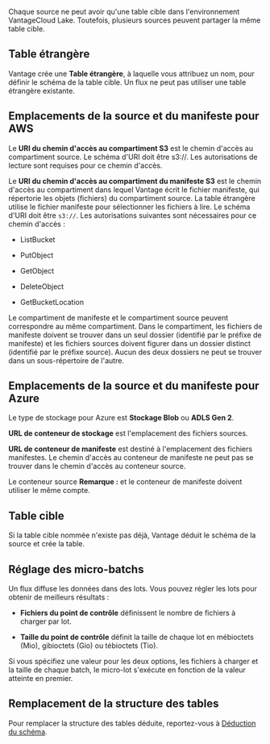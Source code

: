 Chaque source ne peut avoir qu'une table cible dans l'environnement VantageCloud Lake. Toutefois, plusieurs sources peuvent partager la même table cible.

Table étrangère
---------------

Vantage crée une **Table étrangère**, à laquelle vous attribuez un nom, pour définir le schéma de la table cible. Un flux ne peut pas utiliser une table étrangère existante.

Emplacements de la source et du manifeste pour AWS
--------------------------------------------------

Le **URI du chemin d'accès au compartiment S3** est le chemin d'accès au compartiment source. Le schéma d'URI doit être s3://. Les autorisations de lecture sont requises pour ce chemin d'accès.

Le **URI du chemin d'accès au compartiment du manifeste S3** est le chemin d'accès au compartiment dans lequel Vantage écrit le fichier manifeste, qui répertorie les objets (fichiers) du compartiment source. La table étrangère utilise le fichier manifeste pour sélectionner les fichiers à lire. Le schéma d'URI doit être `s3://`. Les autorisations suivantes sont nécessaires pour ce chemin d'accès :

-   ListBucket

-   PutObject

-   GetObject

-   DeleteObject

-   GetBucketLocation

Le compartiment de manifeste et le compartiment source peuvent correspondre au même compartiment. Dans le compartiment, les fichiers de manifeste doivent se trouver dans un seul dossier (identifié par le préfixe de manifeste) et les fichiers sources doivent figurer dans un dossier distinct (identifié par le préfixe source). Aucun des deux dossiers ne peut se trouver dans un sous-répertoire de l'autre.

Emplacements de la source et du manifeste pour Azure
----------------------------------------------------

Le type de stockage pour Azure est **Stockage Blob** ou **ADLS Gen 2**.

**URL de conteneur de stockage** est l'emplacement des fichiers sources.

**URL de conteneur de manifeste** est destiné à l'emplacement des fichiers manifestes. Le chemin d'accès au conteneur de manifeste ne peut pas se trouver dans le chemin d'accès au conteneur source.

Le conteneur source **Remarque :** et le conteneur de manifeste doivent utiliser le même compte.

Table cible
-----------

Si la table cible nommée n'existe pas déjà, Vantage déduit le schéma de la source et crée la table.

Réglage des micro-batchs
------------------------

Un flux diffuse les données dans des lots. Vous pouvez régler les lots pour obtenir de meilleurs résultats :

-   **Fichiers du point de contrôle** définissent le nombre de fichiers à charger par lot.

-   **Taille du point de contrôle** définit la taille de chaque lot en mébioctets (Mio), gibioctets (Gio) ou tébioctets (Tio).

Si vous spécifiez une valeur pour les deux options, les fichiers à charger et la taille de chaque batch, le micro-lot s'exécute en fonction de la valeur atteinte en premier.

Remplacement de la structure des tables
---------------------------------------

Pour remplacer la structure des tables déduite, reportez-vous à [Déduction du schéma](https://docs.teradata.com/access/sources/dita/topic?dita:topicPath=gjk1703363393392.dita).

